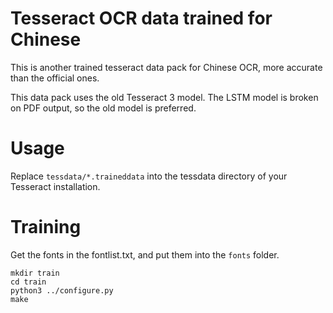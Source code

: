 Tesseract OCR data trained for Chinese
=========================================

This is another trained tesseract data pack for Chinese OCR,
more accurate than the official ones.

This data pack uses the old Tesseract 3 model. The LSTM model is broken on
PDF output, so the old model is preferred.

# Usage

Replace `tessdata/*.traineddata` into the tessdata directory of your Tesseract installation.

# Training

Get the fonts in the fontlist.txt, and put them into the `fonts` folder.

```
mkdir train
cd train
python3 ../configure.py
make
```
